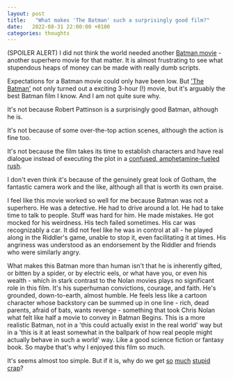 ```yaml
---
layout: post
title:   "What makes 'The Batman' such a surprisingly good film?"
date:   2022-08-31 22:00:00 +0100
categories: thoughts
---
```


(SPOILER ALERT)
I did not think the world needed another [Batman movie](https://www.imdb.com/title/tt1877830/?ref_=nv_sr_srsg_0) - another superhero movie for that matter. It is almost frustrating to see what stupendous heaps of money can be made with really dumb scripts. 

Expectations for a Batman movie could only have been low. But ['The Batman'](https://www.imdb.com/title/tt1877830/?ref_=nv_sr_srsg_0) not only turned out a exciting 3-hour (!) movie, but it's arguably the best Batman film I know. And I am not quite sure why.

It's not because Robert Pattinson is a surprisingly good Batman, although he is.

It's not because of some over-the-top action scenes, although the action is fine too.

It's not because the film takes its time to establish characters and have real dialogue instead of executing the plot in a [confused, amphetamine-fueled rush](https://www.imdb.com/title/tt2527338/?ref_=fn_al_tt_7). 

I don't even think it's because of the genuinely great look of Gotham, the fantastic camera work and the like, although all that is worth its own praise.

I feel like this movie worked so well for me because Batman was not a superhero. He was a detective. He had to drive around a lot. He had to take time to talk to people. Stuff was hard for him. He made mistakes. He got mocked for his weirdness. His tech failed sometimes. His car was recognizably a car. It did not feel like he was in control at all - he played along in the Riddler's game, unable to stop it, even facilitating it at times. His angriness was understood as an endorsement by the Riddler and friends who were similarly angry. 

What makes this Batman more than human isn't that he is inherently gifted, or bitten by a spider, or by electric eels, or what have you, or even his wealth - which in stark contrast to the Nolan movies plays no significant role in this film. It's his superhuman convictions, courage, and faith. He's grounded, down-to-earth, almost humble. He feels less like a cartoon character whose backstory can be summed up in one line - rich, dead parents, afraid of bats, wants revenge - something that took Chris Nolan what felt like half a movie to convey in Batman Begins. This is a more realistic Batman, not in a 'this could actually exist in the real world' way but in a 'this is it at least somewhat in the ballpark of how real people might actually behave in such a world' way. Like a good science fiction or fantasy book. So maybe that's why I enjoyed this film so much.

It's seems almost too simple. But if it is, why do we get [so](https://www.imdb.com/title/tt10872600/?ref_=nv_sr_srsg_4) [much](https://www.imdb.com/title/tt9419884/?ref_=tt_sims_tt_i_1) [stupid](https://www.imdb.com/title/tt0974015/?ref_=fn_al_tt_1) [crap](https://www.imdb.com/title/tt2975590/?ref_=hm_tpks_tt_t_2_pd_tp1_pbr_ic)? 




